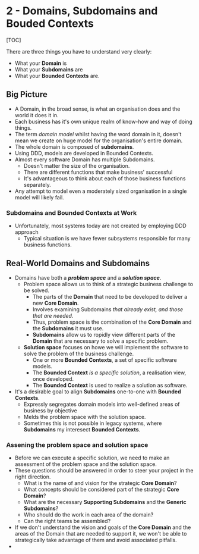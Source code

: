 # 2 - Domains, Subdomains and Bouded Contexts

[TOC]

There are three things you have to understand very clearly:

- What your **Domain** is
- What your **Subdomains** are
- What your **Bounded Contexts** are.

## Big Picture

- A Domain, in the broad sense, is what an organisation does and the world it does it in.
- Each business has it's own unique realm of know-how and way of doing things.
- The term *domain model* whilst having the word domain in it, doesn't mean we create on huge model for the organisation's entire domain.
- The whole domain is composed of **subdomains**.
- Using DDD, models are developed in Bounded Contexts.
- Almost every software Domain has multiple Subdomains.
  - Doesn't matter the size of the organisation.
  - There are different functions that make business' successful
  - It's advantageous to think about each of those business functions separately.
- Any attempt to model even a moderately sized organisation in a single model will likely fail.

### Subdomains and Bounded Contexts at Work

- Unfortunately, most systems today are not created by employing DDD approach
  - Typical situation is we have fewer subsystems responsible for many business functions.

## Real-World Domains and Subdomains

- Domains have both a ***problem space*** and a ***solution space***.
  - Problem space allows us to think of a strategic business challenge to be solved.
    - The parts of the **Domain** that need to be developed to deliver a new **Core Domain**.
    - Involves examining Subdomains *that already exist, and those that are needed*.
    - Thus, problem space is the combination of the **Core Domain** and the **Subdomains** it must use.
    - **Subdomains** allow us to ropidly view different parts of the **Domain** that are necessary to solve a specific problem.
  - **Solution space** focuses on howe we will implement the software to solve the problem of the business challenge.
    - One or more **Bounded Contexts**, a set of specific software models.
    - The **Bounded Context** *is a specific solution*, a realisation view, once developed.
    - The **Bounded Context** is used to realize a solution as software.
- It's a desirable goal to align **Subdomains** one-to-one with **Bounded Contexts**.
  - Expressly segregates domain models into well-defined areas of business by objective
  - Melds the problem space with the solution space.
  - Sometimes this is not possible in legacy systems, where **Subdomains** my interesect **Bounded Contexts**.

### Assening the problem space and solution space

- Before we can execute a specific solution, we need to make an assessment of the problem space and the solution space.
- These questions should be answered in order to steer your project in the right direction.
  - What is the name of and vision for the strategic **Core Domain**?
  - What concepts should be considered part of the strategic **Core Domain**?
  - What are the necessary **Supporting Subdomains** and the **Generic Subdomains**?
  - Who should do the work in each area of the domain?
  - Can the right teams be assembled?
- If we don't understand the vision and goals of the **Core Domain** and the areas of the Domain that are needed to support it, we won't be able to strategically take advantage of them and avoid associated pitfalls.
- 